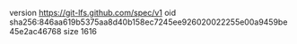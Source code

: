 version https://git-lfs.github.com/spec/v1
oid sha256:846aa619b5375aa8d40b158ec7245ee926020022255e00a9459be45e2ac46768
size 1616
